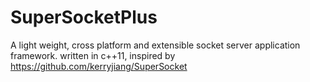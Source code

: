# SuperSocketPlus
A light weight, cross platform and extensible socket server application framework. written in c++11, inspired by https://github.com/kerryjiang/SuperSocket

